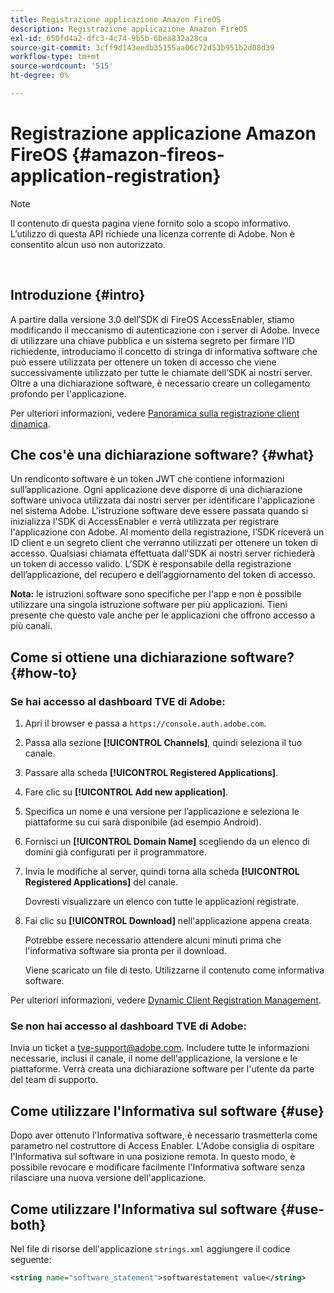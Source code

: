 ```yaml
---
title: Registrazione applicazione Amazon FireOS
description: Registrazione applicazione Amazon FireOS
exl-id: 650fd4a2-dfc3-4c74-9b5b-6bea832a28ca
source-git-commit: 3cff9d143eedb35155aa06c72d53b951b2d08d39
workflow-type: tm+mt
source-wordcount: '515'
ht-degree: 0%

---
```


# Registrazione applicazione Amazon FireOS {#amazon-fireos-application-registration}

>[!NOTE]
>
>Il contenuto di questa pagina viene fornito solo a scopo informativo. L’utilizzo di questa API richiede una licenza corrente di Adobe. Non è consentito alcun uso non autorizzato.

</br>

## Introduzione {#intro}

A partire dalla versione 3.0 dell’SDK di FireOS AccessEnabler, stiamo modificando il meccanismo di autenticazione con i server di Adobe. Invece di utilizzare una chiave pubblica e un sistema segreto per firmare l’ID richiedente, introduciamo il concetto di stringa di informativa software che può essere utilizzata per ottenere un token di accesso che viene successivamente utilizzato per tutte le chiamate dell’SDK ai nostri server. Oltre a una dichiarazione software, è necessario creare un collegamento profondo per l&#39;applicazione.

Per ulteriori informazioni, vedere [Panoramica sulla registrazione client dinamica](./dcr-api/dynamic-client-registration-overview.md).

## Che cos&#39;è una dichiarazione software? {#what}

Un rendiconto software è un token JWT che contiene informazioni sull’applicazione. Ogni applicazione deve disporre di una dichiarazione software univoca utilizzata dai nostri server per identificare l&#39;applicazione nel sistema Adobe. L&#39;istruzione software deve essere passata quando si inizializza l&#39;SDK di AccessEnabler e verrà utilizzata per registrare l&#39;applicazione con Adobe. Al momento della registrazione, l’SDK riceverà un ID client e un segreto client che verranno utilizzati per ottenere un token di accesso. Qualsiasi chiamata effettuata dall&#39;SDK ai nostri server richiederà un token di accesso valido. L’SDK è responsabile della registrazione dell’applicazione, del recupero e dell’aggiornamento del token di accesso.

**Nota:** le istruzioni software sono specifiche per l&#39;app e non è possibile utilizzare una singola istruzione software per più applicazioni. Tieni presente che questo vale anche per le applicazioni che offrono accesso a più canali.

## Come si ottiene una dichiarazione software? {#how-to}

### Se hai accesso al dashboard TVE di Adobe:

1. Apri il browser e passa a `https://console.auth.adobe.com`.

1. Passa alla sezione **[!UICONTROL Channels]**, quindi seleziona il tuo canale.

1. Passare alla scheda **[!UICONTROL Registered Applications]**.

1. Fare clic su **[!UICONTROL Add new application]**.

1. Specifica un nome e una versione per l’applicazione e seleziona le piattaforme su cui sarà disponibile (ad esempio Android).

1. Fornisci un **[!UICONTROL Domain Name]** scegliendo da un elenco di domini già configurati per il programmatore.

1. Invia le modifiche al server, quindi torna alla scheda **[!UICONTROL Registered Applications]** del canale.

   Dovresti visualizzare un elenco con tutte le applicazioni registrate.

1. Fai clic su **[!UICONTROL Download]** nell&#39;applicazione appena creata.

   Potrebbe essere necessario attendere alcuni minuti prima che l&#39;informativa software sia pronta per il download.

   Viene scaricato un file di testo. Utilizzarne il contenuto come informativa software.

Per ulteriori informazioni, vedere [Dynamic Client Registration Management](./dcr-api/dynamic-client-registration-overview.md#dynamic-client-registration-management).

### Se non hai accesso al dashboard TVE di Adobe:

Invia un ticket a [tve-support@adobe.com](mailto:tve-support@adobe.com). Includere tutte le informazioni necessarie, inclusi il canale, il nome dell&#39;applicazione, la versione e le piattaforme. Verrà creata una dichiarazione software per l&#39;utente da parte del team di supporto.

## Come utilizzare l&#39;Informativa sul software {#use}

Dopo aver ottenuto l&#39;Informativa software, è necessario trasmetterla come parametro nel costruttore di Access Enabler. L&#39;Adobe consiglia di ospitare l&#39;Informativa sul software in una posizione remota. In questo modo, è possibile revocare e modificare facilmente l&#39;Informativa software senza rilasciare una nuova versione dell&#39;applicazione.

## Come utilizzare l&#39;Informativa sul software {#use-both}

Nel file di risorse dell&#39;applicazione `strings.xml` aggiungere il codice seguente:

```XML
<string name="software_statement">softwarestatement value</string>
```
